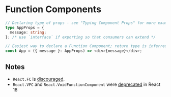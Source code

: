 # Function Components

```ts
// Declaring type of props - see "Typing Component Props" for more examples
type AppProps = {
  message: string;
}; /* use `interface` if exporting so that consumers can extend */

// Easiest way to declare a Function Component; return type is inferred.
const App = ({ message }: AppProps) => <div>{message}</div>;
```

## Notes

- `React.FC` is [discouraged](https://github.com/facebook/create-react-app/pull/8177).
- `React.VFC` and `React.VoidFunctionComponent` were [deprecated](https://github.com/DefinitelyTyped/DefinitelyTyped/pull/59882) in React 18